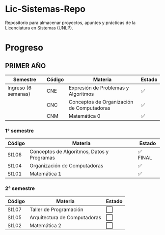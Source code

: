 # Lic-Sistemas-Repo
Repositorio para almacenar proyectos, apuntes y prácticas de la Licenciatura en Sistemas (UNLP).

# Progreso

## PRIMER AÑO

| Semestre              | Código | Materia                                               | Estado  |
|-----------------------|--------|--------------------------------------------------------|---------|
| Ingreso (6 semanas)   | CNE    | Expresión de Problemas y Algoritmos                   | ✅      |
|                       | CNC    | Conceptos de Organización de Computadoras             | ✅      |
|                       | CNM    | Matemática 0                                          | ✅      |

### 1° semestre

| Código | Materia                                               | Estado  |
|--------|--------------------------------------------------------|---------|
| SI106  | Conceptos de Algoritmos, Datos y Programas             | ✅ FINAL |
| SI104  | Organización de Computadoras                           | ✅ |
| SI101  | Matemática 1                                           | ✅      |

### 2° semestre

| Código | Materia                       | Estado  |
|--------|-------------------------------|---------|
| SI107  | Taller de Programación        | ⬜       |
| SI105  | Arquitectura de Computadoras  | ⬜       |
| SI102  | Matemática 2                  | ⬜       |

